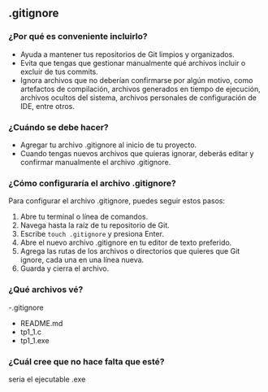 ## .gitignore

### ¿Por qué es conveniente incluirlo?
- Ayuda a mantener tus repositorios de Git limpios y organizados.
- Evita que tengas que gestionar manualmente qué archivos incluir o excluir de tus commits.
- Ignora archivos que no deberían confirmarse por algún motivo, como artefactos de compilación, archivos generados en tiempo de ejecución, archivos ocultos del sistema, archivos personales de configuración de IDE, entre otros.

### ¿Cuándo se debe hacer?
- Agregar tu archivo .gitignore al inicio de tu proyecto.
- Cuando tengas nuevos archivos que quieras ignorar, deberás editar y confirmar manualmente el archivo .gitignore.

### ¿Cómo configuraría el archivo .gitignore?
Para configurar el archivo .gitignore, puedes seguir estos pasos:
1. Abre tu terminal o línea de comandos.
2. Navega hasta la raíz de tu repositorio de Git.
3. Escribe `touch .gitignore` y presiona Enter.
4. Abre el nuevo archivo .gitignore en tu editor de texto preferido.
5. Agrega las rutas de los archivos o directorios que quieres que Git ignore, cada una en una línea nueva.
6. Guarda y cierra el archivo.

### ¿Qué archivos vé?
-.gitignore
- README.md
- tp1_1.c
- tp1_1.exe
### ¿Cuál cree que no hace falta que esté?
seria el ejecutable .exe

